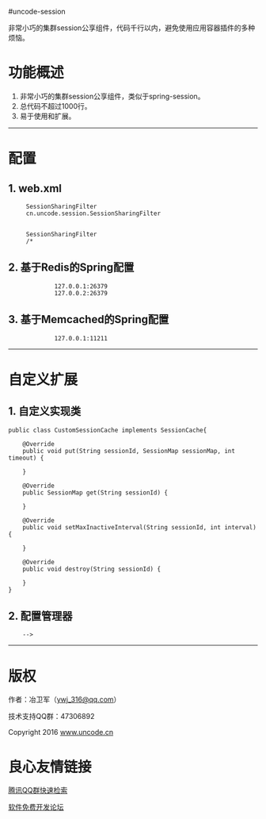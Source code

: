 #uncode-session


非常小巧的集群session公享组件，代码千行以内，避免使用应用容器插件的多种烦恼。



# 功能概述

1. 非常小巧的集群session公享组件，类似于spring-session。
2. 总代码不超过1000行。
3. 易于使用和扩展。




------------------------------------------------------------------------

# 配置

## 1. web.xml
	
	 
	 
	     SessionSharingFilter 
	     cn.uncode.session.SessionSharingFilter 
	 
	 
	     SessionSharingFilter 
	     /* 
	 

## 2. 基于Redis的Spring配置


	 
	 
		 
    		 
    			 127.0.0.1:26379 
    			 127.0.0.2:26379 
    		 
    	 
    	 
		 
		 
		 
		 
	 
	
## 3. 基于Memcached的Spring配置
	
	 
         
             
                 127.0.0.1:11211 
             
         
     
------------------------------------------------------------------------
	
# 自定义扩展


## 1. 自定义实现类

	public class CustomSessionCache implements SessionCache{
	
		@Override
		public void put(String sessionId, SessionMap sessionMap, int timeout) {
		
		}
	
		@Override
		public SessionMap get(String sessionId) {
		
		}
	
		@Override
		public void setMaxInactiveInterval(String sessionId, int interval) {
		
		}
	
		@Override
		public void destroy(String sessionId) {
		
		}
	}
	

## 2. 配置管理器


	 
	 
	
	 
	 
		 
		 
		 
		-->
	 

------------------------------------------------------------------------


# 版权

作者：冶卫军（ywj_316@qq.com）

技术支持QQ群：47306892

Copyright 2016 www.uncode.cn


 # 良心友情链接

[腾讯QQ群快速检索](http://u.720life.cn/s/8cf73f7c)

[软件免费开发论坛](http://u.720life.cn/s/bbb01dc0)